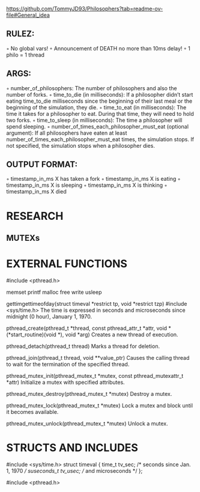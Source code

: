 https://github.com/TommyJD93/Philosophers?tab=readme-ov-file#General_idea


## RULEZ:
◦ No global vars!
◦ Announcement of DEATH no more than 10ms delay!
◦ 1 philo = 1 thread


## ARGS:
◦ number_of_philosophers:
    The number of philosophers and also the number of forks.
◦ time_to_die (in milliseconds):
    If a philosopher didn’t start eating time_to_die milliseconds since the
    beginning of their last meal or the beginning of the simulation, they die.
◦ time_to_eat (in milliseconds):
    The time it takes for a philosopher to eat.
    During that time, they will need to hold two forks.
◦ time_to_sleep (in milliseconds):
    The time a philosopher will spend sleeping.
◦ number_of_times_each_philosopher_must_eat (optional argument):
    If all philosophers have eaten at least 
    number_of_times_each_philosopher_must_eat times, the simulation stops.
    If not specified, the simulation stops when a philosopher dies.

## OUTPUT FORMAT:
◦ timestamp_in_ms X has taken a fork
◦ timestamp_in_ms X is eating
◦ timestamp_in_ms X is sleeping
◦ timestamp_in_ms X is thinking
◦ timestamp_in_ms X died


# RESEARCH

## MUTEXs


# EXTERNAL FUNCTIONS
#include <pthread.h>

memset
printf
malloc
free
write
usleep

gettimgettimeofday(struct timeval *restrict tp, void *restrict tzp)            #include <sys/time.h>
    The time is expressed in seconds and microseconds since midnight (0 hour), January 1, 1970.

pthread_create(pthread_t *thread, const pthread_attr_t *attr, void *(*start_routine)(void *), void *arg)
    Creates a new thread of execution.

pthread_detach(pthread_t thread)
    Marks a thread for deletion.

pthread_join(pthread_t thread, void **value_ptr)
    Causes the calling thread to wait for the termination of the specified thread.

pthread_mutex_init(pthread_mutex_t *mutex, const pthread_mutexattr_t *attr)
    Initialize a mutex with specified attributes.

pthread_mutex_destroy(pthread_mutex_t *mutex)
    Destroy a mutex.

pthread_mutex_lock(pthread_mutex_t *mutex)
    Lock a mutex and block until it becomes available.

pthread_mutex_unlock(pthread_mutex_t *mutex)
    Unlock a mutex.


# STRUCTS AND INCLUDES

#include <sys/time.h>
struct timeval {
             time_t       tv_sec;   /* seconds since Jan. 1, 1970 */
             suseconds_t  tv_usec;  /* and microseconds */
     };
     
#include <pthread.h>